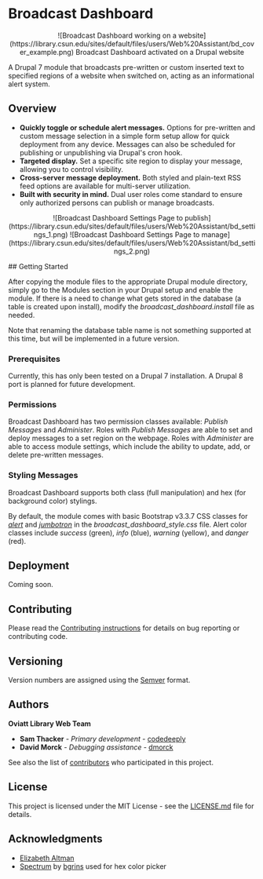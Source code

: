 # Broadcast Dashboard
<p align="center">
![Broadcast Dashboard working on a website](https://library.csun.edu/sites/default/files/users/Web%20Assistant/bd_cover_example.png)
<caption>Broadcast Dashboard activated on a Drupal website</`caption>
</p>

A Drupal 7 module that broadcasts pre-written or custom inserted text to specified regions of a website when switched on, acting as an informational alert system.

## Overview

* **Quickly toggle or schedule alert messages.** Options for pre-written and custom message selection in a simple form setup allow for quick deployment from any device. Messages can also be scheduled for publishing or unpublishing via Drupal's cron hook.
* **Targeted display.** Set a specific site region to display your message, allowing you to control visibility.
* **Cross-server message deployment.** Both styled and plain-text RSS feed options are available for multi-server utilization.
* **Built with security in mind.** Dual user roles come standard to ensure only authorized persons can publish or manage broadcasts.
<p align="center">
![Broadcast Dashboard Settings Page to publish](https://library.csun.edu/sites/default/files/users/Web%20Assistant/bd_settings_1.png)
![Broadcast Dashboard Settings Page to manage](https://library.csun.edu/sites/default/files/users/Web%20Assistant/bd_settings_2.png)
</p>
## Getting Started

After copying the module files to the appropriate Drupal module directory, simply go to the Modules section in your Drupal setup and enable the module. If there is a need to change what gets stored in the database (a table is created upon install), modify the *broadcast_dashboard.install* file as needed.

Note that renaming the database table name is not something supported at this time, but will be implemented in a future version.

### Prerequisites

Currently, this has only been tested on a Drupal 7 installation. A Drupal 8 port is planned for future development.

### Permissions

Broadcast Dashboard has two permission classes available: *Publish Messages* and *Administer*. Roles with *Publish Messages* are able to set and deploy messages to a set region on the webpage. Roles with *Administer* are able to access module settings, which include the ability to update, add, or delete pre-written messages.

### Styling Messages

Broadcast Dashboard supports both class (full manipulation) and hex (for background color) stylings.

By default, the module comes with basic Bootstrap v3.3.7 CSS classes for [*alert*](https://getbootstrap.com/docs/3.3/components/#alerts) and [*jumbotron*](https://getbootstrap.com/docs/3.3/components/#jumbotron) in the *broadcast_dashboard_style.css* file. Alert color classes include *success* (green), *info* (blue), *warning* (yellow), and *danger* (red).

## Deployment

Coming soon.

## Contributing

Please read the [Contributing instructions](https://github.com/OviattLibrary/broadcast-dashboard/blob/master/CONTRIBUTING.md) for details on bug reporting or contributing code.

## Versioning

Version numbers are assigned using the [Semver](https://semver.org) format.

## Authors

**Oviatt Library Web Team**
* **Sam Thacker** - *Primary development* - [codedeeply](https://github.com/codedeeply)
* **David Morck** - *Debugging assistance* - [dmorck](https://github.com/dmorck)

See also the list of [contributors](https://github.com/OviattLibrary/broadcast-dashboard/contributors) who participated in this project.

## License

This project is licensed under the MIT License - see the [LICENSE.md](https://github.com/OviattLibrary/broadcast-dashboard/blob/master/LICENSE.md) file for details.

## Acknowledgments

* [Elizabeth Altman](https://library.csun.edu/ealtman)
* [Spectrum](https://github.com/bgrins/spectrum) by [bgrins](https://github.com/bgrins) used for hex color picker
